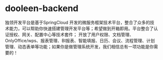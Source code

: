 # dooleen-backend
独领开发平台是基于SpringCloud 开发的微服务框架技术平台，整合了众多的技术能力，可以帮助你快速搭建管理开发平台等；希望做到开箱即用。平台整合了认证授权、网关、配置中心等技术套件； 开放了用户权限、文档管理、OnlyOffice/wps、报表管理、BI报表、智能填报、日历、会议、流程管理、计划管理、动态表单等功能；如果你是做管理系统开发，我们相信总有一项功能是你需要的！
